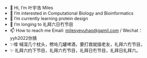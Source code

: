 - 👋 Hi, I’m 叶宇浩 Miles
- 👀 I’m interested in Computational Biology and Bioinformatics
- 🌱 I’m currently learning protein design
- 🌱 I’m longing to 礼拜六日冇节目
- 📫 How to reach me Email: milesyeyuhao@gamil.com / Wechat：yyh2022你猜
- ✨嗱 喊湿几个枕头，劈咗几罐啤酒，要打救就搵老友，礼拜六冇节目，
- ✨   礼拜六约下节目，礼拜六冇节目，礼拜日冇节目，礼拜日礼拜六。
<!---
MilesYyh/MilesYyh is a ✨ special ✨ repository because its `README.md` (this file) appears on your GitHub profile.
You can click the Preview link to take a look at your changes.
--->
